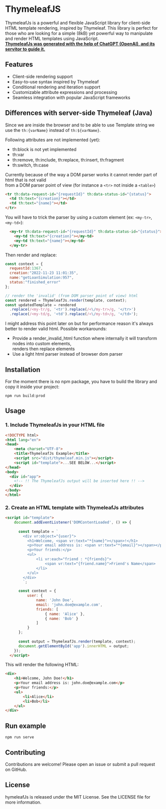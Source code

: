 # ThymeleafJS 

ThymeleafJs is a powerful and flexible JavaScript library for client-side HTML template rendering, inspired by Thymeleaf. 
This library is perfect for those who are looking for a simple (8kB) yet powerful way to manipulate and render HTML templates using JavaScript.  
<ins>**ThymeleafJs was generated with the help of ChatGPT (OpenAI), and its servitor to guide it.**<ins>

## Features

- Client-side rendering support
- Easy-to-use syntax inspired by Thymeleaf
- Conditional rendering and iteration support
- Customizable attribute expressions and processing
- Seamless integration with popular JavaScript frameworks

## Differences with server-side Thymeleaf (Java)  

Since we are inside the browser and to be able to use Template string we use the `th:{varName}` instead of `th:${varName}`.

Following attributes are not implemented (yet):  

- th:block is not yet implemented 
- th:var
- th:remove, th:include, th:replace, th:insert, th:fragment
- th:switch, th:case

Currently because of the way a DOM parser works it cannot render part of html that is not valid  
from a DOM parser point of view (for instance a `<tr>` not inside a `<table>`)

``` html
<tr th:data-request-id="{requestId}" th:data-status-id="{status}">
  <td th:text="{creation}"></td>
  <td th:text="{name}"></td>
</tr>
```
You will have to trick the parser by using a custom element (ex: `<my-tr>`, `<my-td>`):  

``` html
  <my-tr th:data-request-id="{requestId}" th:data-status-id="{status}">
    <my-td th:text="{creation}"></my-td>
    <my-td th:text="{name}"></my-td>
  </my-tr>
```

Then render and replace:  

``` javascript
const context = {
  requestId:1367,
  creation:"2022-11-23 11:01:35",
  name:"getLoanSimulation:957",
  status:"finished_error"
};

// render the 'invalid' (from DOM parser point of view) html
const rendered = ThymeleafJs.render(template, context);
const updatedTemplate = rendered
  .replace(/<my-tr/g, '<tr').replace(/<\/my-tr>/g, '</tr>')
  .replace(/<my-td/g, '<td').replace(/<\/my-td>/g, '</td>');

```

I might address this point later on but for performance reason it's always better to render valid html.
Possible workarounds:

- Provide a render_invalid_html function where internally it will transform nodes into custom elements,  
renders then replace elements
- Use a light html parser instead of browser dom parser

## Installation

For the moment there is no npm package, you have to build the library and copy it inside your project:  

`npm run build:prod`

## Usage  

### 1. Include ThymeleafJs in your HTML file

``` html
<!DOCTYPE html>
<html lang="en">
<head>
    <meta charset="UTF-8">
    <title>ThymeleafJs Example</title>
    <script src="dist/thymeleaf.min.js"></script>
    <script id="template">...SEE BELOW...</script>
</head>
<body>
  <div id="app">
    <!-- !! The ThymeleafJs output will be inserted here !! -->
  </div>
</body>
</html>
```

### 2. Create an HTML template with ThymeleafJs attributes

``` html
<script id="template">
    document.addEventListener('DOMContentLoaded', () => {
      
      const template = `
        <div vr:object="{user}">
          <h1>Welcome, <span vr:text="*{name}"></span>!</h1>
          <p>Your email address is: <span vr:text="*{email}"></span></p>
          <p>Your friends:</p>
          <ul>
              <li vr:each="friend : *{friends}">
                  <span vr:text="{friend.name}">Friend's Name</span>
              </li>
          </ul>
        </div>
        `;

      const context = {
          user: {
              name: 'John Doe',
              email: 'john.doe@example.com',
              friends: [
                  { name: 'Alice' },
                  { name: 'Bob' }
              ]
          }
      };
      
      const output = ThymeleafJs.render(template, context);
      document.getElementById('app').innerHTML = output;
    });
  </script>
```

This will render the following HTML:  

``` html
<div>
    <h1>Welcome, John Doe!</h1>
    <p>Your email address is: john.doe@example.com</p>
    <p>Your friends:</p>
    <ul>
        <li>Alice</li>
        <li>Bob</li>
    </ul>
</div>
```


## Run example  

`npm run serve`

## Contributing

Contributions are welcome! Please open an issue or submit a pull request on GitHub.

## License  

hymeleafJs is released under the MIT License. See the LICENSE file for more information.




